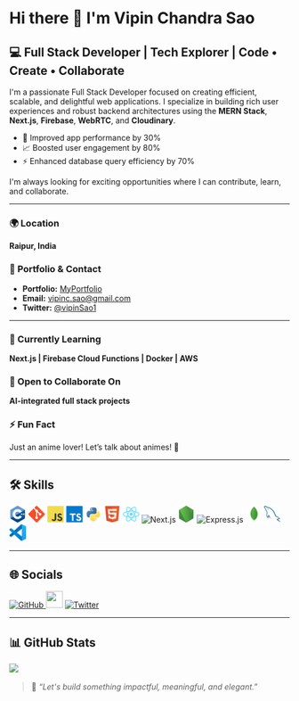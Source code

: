 
# Hi there 👋 I'm Vipin Chandra Sao

## 💻 Full Stack Developer | Tech Explorer | Code • Create • Collaborate

I'm a passionate Full Stack Developer focused on creating efficient, scalable, and delightful web applications. I specialize in building rich user experiences and robust backend architectures using the **MERN Stack**, **Next.js**, **Firebase**, **WebRTC**, and **Cloudinary**.

- 🚀 Improved app performance by 30%
- 📈 Boosted user engagement by 80%
- ⚡ Enhanced database query efficiency by 70%

I'm always looking for exciting opportunities where I can contribute, learn, and collaborate.

---

### 🌍 Location
**Raipur, India**

### 🔗 Portfolio & Contact
- **Portfolio:** [MyPortfolio](http://portfolio-latest-y5jf.vercel.app/)
- **Email:** [vipinc.sao@gmail.com](mailto:vipinc.sao@gmail.com)
- **Twitter:** [@vipinSao1](https://www.x.com/vipinSao1)

---

### 🧠 Currently Learning
**Next.js | Firebase Cloud Functions | Docker | AWS**

### 🤝 Open to Collaborate On
**AI-integrated full stack projects**

### ⚡ Fun Fact
Just an anime lover! Let’s talk about animes! 👾

---

## 🛠️ Skills

<p align="left">
  <img src="https://raw.githubusercontent.com/devicons/devicon/master/icons/cplusplus/cplusplus-original.svg" alt="C++" width="30" height="30"/>
  <img src="https://raw.githubusercontent.com/devicons/devicon/master/icons/git/git-original.svg" alt="Git" width="30" height="30"/>
  <img src="https://raw.githubusercontent.com/devicons/devicon/master/icons/javascript/javascript-original.svg" alt="JavaScript" width="30" height="30"/>
  <img src="https://raw.githubusercontent.com/devicons/devicon/master/icons/typescript/typescript-original.svg" alt="TypeScript" width="30" height="30"/>
  <img src="https://raw.githubusercontent.com/devicons/devicon/master/icons/python/python-original.svg" alt="Python" width="30" height="30"/>
  <img src="https://raw.githubusercontent.com/devicons/devicon/master/icons/html5/html5-original.svg" alt="HTML5" width="30" height="30"/>
  <img src="https://raw.githubusercontent.com/devicons/devicon/master/icons/react/react-original.svg" alt="React" width="30" height="30"/>
  <img src="https://skillicons.dev/icons?i=nextjs" alt="Next.js" width="30" height="30" />
  <img src="https://raw.githubusercontent.com/devicons/devicon/master/icons/nodejs/nodejs-original.svg" alt="Node.js" width="30" height="30"/>
 <img src="https://skillicons.dev/icons?i=express" alt="Express.js" width="30" height="30" />
  <img src="https://raw.githubusercontent.com/devicons/devicon/master/icons/mongodb/mongodb-original.svg" alt="MongoDB" width="30" height="30"/>
  <img src="https://raw.githubusercontent.com/devicons/devicon/master/icons/mysql/mysql-original.svg" alt="MySQL" width="30" height="30"/>
  <img src="https://raw.githubusercontent.com/devicons/devicon/master/icons/vscode/vscode-original.svg" alt="VS Code" width="30" height="30"/>
</p>

---

## 🌐 Socials

<p align="left">
 <a href="https://github.com/vipinsao" target="_blank">
  <img src="https://skillicons.dev/icons?i=github" width="30" height="30" alt="GitHub" />
</a>
  <a href="https://linkedin.com/in/vipinsao" target="_blank"><img src="https://raw.githubusercontent.com/danielcranney/readme-generator/main/public/icons/socials/linkedin.svg" width="30" height="30" /></a>
 <a href="https://x.com/vipinSao1" target="_blank">
  <img src="https://skillicons.dev/icons?i=twitter" width="30" height="30" alt="Twitter" />
</a>

</p>

---

## 📊 GitHub Stats

<a href="https://github.com/vipinsao">
  <img src="https://github-readme-stats.vercel.app/api/top-langs/?username=vipinsao&layout=compact&title_color=0891b2&text_color=ffffff&icon_color=0891b2&bg_color=1c1917&hide_border=true"/>
</a>


> 💬 *“Let's build something impactful, meaningful, and elegant.”*
